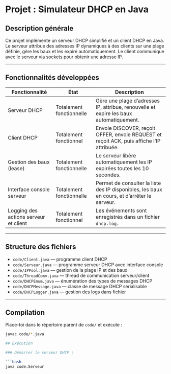 # Projet : Simulateur DHCP en Java

## Description générale
Ce projet implémente un serveur DHCP simplifié et un client DHCP en Java.  
Le serveur attribue des adresses IP dynamiques à des clients sur une plage définie, gère les baux et les expire automatiquement. Le client communique avec le serveur via sockets pour obtenir une adresse IP.

---

## Fonctionnalités développées

| Fonctionnalité                          | État                  | Description                                                                                 |
|---------------------------------------|-----------------------|---------------------------------------------------------------------------------------------|
| Serveur DHCP                          | Totalement fonctionnelle | Gère une plage d’adresses IP, attribue, renouvelle et expire les baux automatiquement.      |
| Client DHCP                          | Totalement fonctionnel   | Envoie DISCOVER, reçoit OFFER, envoie REQUEST et reçoit ACK, puis affiche l’IP attribuée.  |
| Gestion des baux (lease)              | Totalement fonctionnelle | Le serveur libère automatiquement les IP expirées toutes les 10 secondes.                   |
| Interface console serveur             | Totalement fonctionnelle | Permet de consulter la liste des IP disponibles, les baux en cours, et d’arrêter le serveur.|
| Logging des actions serveur et client| Totalement fonctionnel   | Les événements sont enregistrés dans un fichier `dhcp.log`.                                 |

---

## Structure des fichiers

- `code/Client.java` — programme client DHCP  
- `code/Serveur.java` — programme serveur DHCP avec interface console  
- `code/IPPool.java` — gestion de la plage IP et des baux  
- `code/ThreadComm.java` — thread de communication serveur/client  
- `code/DHCPEnum.java` — énumération des types de messages DHCP  
- `code/DHCPMessage.java` — classe de message DHCP sérialisable  
- `code/DHCPLogger.java` — gestion des logs dans fichier  

---

## Compilation

Place-toi dans le répertoire parent de `code/` et exécute :

```bash
javac code/*.java

## Exécution

### Démarrer le serveur DHCP :

```bash
java code.Serveur

